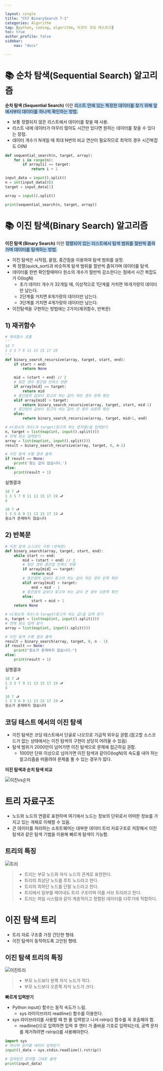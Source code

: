 ```yaml
---

layout: single
title: "Ch7 BinarySearch 7-1"
categories: Algorithm
tag: [python, coding, algorithm, 이것이 코딩 테스트다]
toc: true
author_profile: false
sidebar:
    nav: "docs"

---
```



# 📚 순차 탐색(Sequential Search) 알고리즘

**순차 탐색 (Sequential Search)** 이란 <span style="background-color:#baddfe">리스트 안에 있는 특정한 데이터를 찾기 위해 앞에서부터 데이터를 하나씩 확인하는 방법.</span>
* 보통 정렬되지 않은 리스트에서 데이터를 찾을 때 사용.
* 리스트 내에 데이터가 아무리 많아도 시간만 있다면 원하는 데이터를 찾을 수 있다는 장점.
* 데이터 개수가 N개일 때 최대 N번의 비교 연산이 필요하므로 최악의 경우 시간복잡도 O(N)

```python
def sequential_search(n, target, array):
    for i in range(n):
        if array[i] == target:
            return i + 1

input_data = input().split()
n = int(input_data[0])
target = input_data[1]

array = input().split()

print(sequential_search(n, target, array))
```

# 📚 이진 탐색(Binary Search) 알고리즘

**이진 탐색 (Binary Search)** 이란 <span style="background-color:#baddfe">정렬되어 있는 리스트에서 탐색 범위를 절반씩 좁혀가며 데이터를 탐색하는 방법.</span>
* 이진 탐색은 시작점, 끝점, 중간점을 이용하여 탐색 범위를 설정.
* 퀵 정렬(quick_sort)과 비슷하게 탐색 범위를 절반씩 좁혀가며 데이터를 탐색.
* 데이터를 한번 확인할때마다 원소의 개수가 절반씩 감소한다는 점에서 시간 복잡도가 O(logN)
  * 초기 데이터 개수가 32개일 때, 이상적으로 1단계를 거치면 16개가량의 데이터만 남는다.
  * 2단계를 거치면 8개가량의 데이터만 남는다.
  * 3단계를 거치면 4개가량의 데이터만 남는다.
* 이진탐색을 구현하는 방법에는 2가지(재귀함수, 반복문)

## 1) 재귀함수
```python
# 재귀함수 호출
'''
10 7
1 3 5 7 9 11 13 15 17 19
'''
def binary_search_recursive(array, target, start, end):
    if start > end:
        return None

    mid = (start + end) // 2
    # 찾은 경우 중간점 인덱스 반환
    if array[mid] == target:
        return mid
    # 중간점의 값보다 찾고자 하는 값이 작은 경우 왼쪽 확인
    elif array[mid] > target:
        return binary_search_recursive(array, target, start, mid-1)
    # 중간점의 값보다 찾고자 하는 값이 큰 경우 오른쪽 확인
    else:
        return binary_search_recursive(array, target, mid+1, end)

# n(원소의 개수)과 target(찾고자 하는 문자열)을 입력받기
n, target = list(map(int, input().split()))
# 전체 원소 입력받기
array = list(map(int, input().split()))
result = binary_search_recursive(array, target, 0, n-1)

# 이진 탐색 수행 결과 출력
if result == None:
    print('찾는 값이 없습니다.')
else:
    print(result + 1)
```
실행결과
```python
10 7 ⮐
1 3 5 7 9 11 13 15 17 19 ⮐
4

10 7 ⮐
1 3 5 6 9 11 13 15 17 19 ⮐
원소가 존재하지 않습니다
```
## 2) 반복문
```python
# 이진 탐색 소스코드 구현 (반복문)
def binary_search(array, target, start, end):
    while start <= end:
        mid = (start + end) // 2
        # 찾은 경우 중간점 인덱스 반환
        if array[mid] == target:
            return mid
        # 중간점의 값보다 찾고자 하는 값이 작은 경우 왼쪽 확인
        elif array[mid] > target:
            end = mid - 1
        # 중간점의 값보다 찾고자 하는 값이 큰 경우 오른쪽 확인
        else:
            start = mid + 1
    return None

# n(원소의 개수)과 target(찾고자 하는 값)을 입력 받기
n, target = list(map(int, input().split()))
# 전체 원소 입력 받기
array = list(map(int, input().split()))

# 이진 탐색 수행 결과 출력
result = binary_search(array, target, 0, n - 1)
if result == None:
    print("원소가 존재하지 않습니다.")
else:
    print(result + 1)
```
실행결과
```python
10 7 ⮐
1 3 5 7 9 11 13 15 17 19 ⮐
4

10 7 ⮐
1 3 5 6 9 11 13 15 17 19 ⮐
원소가 존재하지 않습니다
```
## 코딩 테스트 에서의 이진 탐색

* 이진 탐색은 코딩 테스트에서 단골로 나오므로 가급적 외우길 권함.(참고할 소스코드가 없는 상태에서는 이진 탐색의 구현이 상당히 어려울 수 있음)
* 탐색 범위가 2000만이 넘어가면 이진 탐색으로 문제에 접근하길 권함.
  * 1000만 단위 이상으로 넘어가면 이진 탐색과 같이O(logN)의 속도를 내야 하는 알고리즘을 떠올려야 문제를 풀 수 있는 경우가 많다.

**이진 탐색과 순치 탐색 비교**

![이진vs순차](/assets/images/이진vs순차.gif)

# 트리 자료구조
* 노드와 노드의 연결로 표현하며 여기에서 노드는 정보의 단위로서 어떠한 정보를 가지고 있는 개체로 이해할 수 있음.
* 큰 데이터를 처리하는 소프트웨어는 대부분 데이터 트리 자료구조로 저장해서 이진탐색과 같은 탐색 기법을 이용해 빠르게 탐색이 가능함.

## 트리의 특징

![트리](/assets/images/트리.png)

>* 트리는 부모 노드와 자식 노드의 관계로 표현한다.
>* 트리의 최상단 노드를 루트 노드라고 한다.
>* 트리의 최하단 노드를 단말 노드라고 한다.
>* 트리에서 일부를 떼어내도 트리 구조이며 이를 서브 트리라고 한다.
>* 트리는 파일 시스템과 같이 계층적이고 정렬된 데이터를 다루기에 적합하다.

# 이진 탐색 트리
* 트리 자료 구조중 가장 간단한 형태.
* 이진 탐색이 동작하도록 고안된 형태.

## 이진 탐색 트리의 특징
![이진트리](/assets/images/이진트리.png)

>* 부모 노드보다 왼쪽 자식 노드가 작다.
>* 부모 노드보다 오른쪽 자식 노드가 크다.


**빠르게 입력받기**

* Python input() 함수는 동작 속도가 느림.
  * sys 라이이브러리 readline() 함수를 이용한다.
* sys 라이브러리를 사용할 때 한 줄 입력받고 나서 rstrip() 함수를 꼭 호출해야 함.
  * readline()으로 입력하면 입력 후 엔터 가 줄바꿈 기호로 입력되는데, 공백 문자를 제거하려면 rstrip()를 사용해야한다.

```python
import sys
# 하나의 문자열 데이터 입력받기
input()_data = sys.stdin.readline().rstrip()

# 입력받은 문자열 그대로 출력
print(input_data)
```
